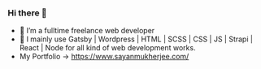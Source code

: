 ### Hi there 👋
- 🌱 I’m a fulltime freelance web developer
- 🔭 I mainly use Gatsby | Wordpress | HTML | SCSS | CSS | JS | Strapi | React | Node for all kind of web development works.
- My Portfolio -> https://www.sayanmukherjee.com/
<!--
**ssayanm/ssayanm** is a ✨ _special_ ✨ repository because its `README.md` (this file) appears on your GitHub profile.

Here are some ideas to get you started:

- 🔭 I’m currently working on ...
- 🌱 I’m currently learning ...
- 👯 I’m looking to collaborate on ...
- 🤔 I’m looking for help with ...
- 💬 Ask me about ...
- 📫 How to reach me: ...
- 😄 Pronouns: ...
- ⚡ Fun fact: ...
-->
